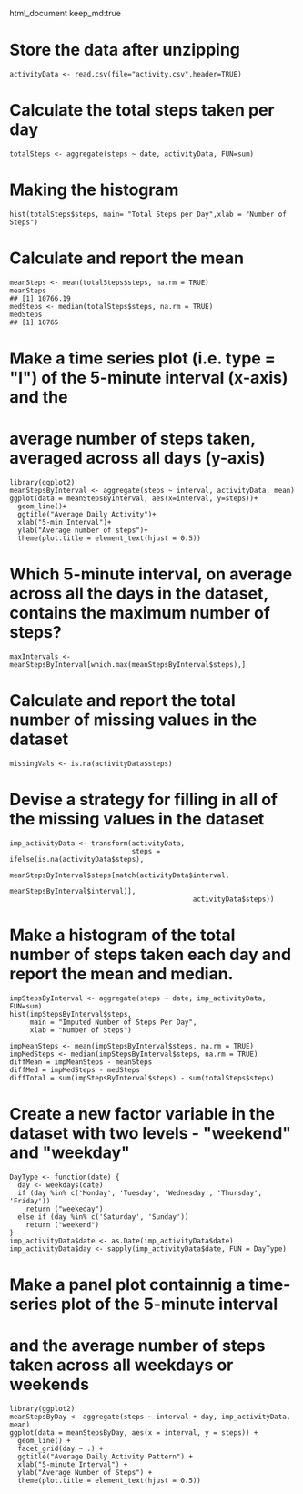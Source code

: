 html_document
keep_md:true

# Store the data after unzipping
```{r}
activityData <- read.csv(file="activity.csv",header=TRUE)
```
# Calculate the total steps taken per day
```{r}
totalSteps <- aggregate(steps ~ date, activityData, FUN=sum)
```
# Making the histogram
```{r}
hist(totalSteps$steps, main= "Total Steps per Day",xlab = "Number of Steps")
```
# Calculate and report the mean
```{r}
meanSteps <- mean(totalSteps$steps, na.rm = TRUE)
meanSteps
## [1] 10766.19
medSteps <- median(totalSteps$steps, na.rm = TRUE)
medSteps
## [1] 10765
```
# Make a time series plot (i.e. type = "l") of the 5-minute interval (x-axis) and the 
# average number of steps taken, averaged across all days (y-axis)
```{r}
library(ggplot2)
meanStepsByInterval <- aggregate(steps ~ interval, activityData, mean)
ggplot(data = meanStepsByInterval, aes(x=interval, y=steps))+
  geom_line()+
  ggtitle("Average Daily Activity")+
  xlab("5-min Interval")+
  ylab("Average number of steps")+
  theme(plot.title = element_text(hjust = 0.5))
```
# Which 5-minute interval, on average across all the days in the dataset, contains the maximum number of steps?
```{r}
maxIntervals <- meanStepsByInterval[which.max(meanStepsByInterval$steps),]
```
# Calculate and report the total number of missing values in the dataset
```{r}
missingVals <- is.na(activityData$steps)
```
# Devise a strategy for filling in all of the missing values in the dataset
```{r}
imp_activityData <- transform(activityData,
                              steps = ifelse(is.na(activityData$steps),
                                             meanStepsByInterval$steps[match(activityData$interval,
                                                                             meanStepsByInterval$interval)],
                                             activityData$steps))
```
# Make a histogram of the total number of steps taken each day and report the mean and median.
```{r}
impStepsByInterval <- aggregate(steps ~ date, imp_activityData, FUN=sum)
hist(impStepsByInterval$steps,
     main = "Imputed Number of Steps Per Day",
     xlab = "Number of Steps")

impMeanSteps <- mean(impStepsByInterval$steps, na.rm = TRUE)
impMedSteps <- median(impStepsByInterval$steps, na.rm = TRUE)
diffMean = impMeanSteps - meanSteps
diffMed = impMedSteps - medSteps
diffTotal = sum(impStepsByInterval$steps) - sum(totalSteps$steps)
```
# Create a new factor variable in the dataset with two levels - "weekend" and "weekday"
```{r}
DayType <- function(date) {
  day <- weekdays(date)
  if (day %in% c('Monday', 'Tuesday', 'Wednesday', 'Thursday', 'Friday'))
    return ("weekeday")
  else if (day %in% c('Saturday', 'Sunday'))
    return ("weekend")
}
imp_activityData$date <- as.Date(imp_activityData$date)
imp_activityData$day <- sapply(imp_activityData$date, FUN = DayType)
```
# Make a panel plot containnig a time-series plot of the 5-minute interval
# and the average number of steps taken across all weekdays or weekends
```{r}
library(ggplot2)
meanStepsByDay <- aggregate(steps ~ interval + day, imp_activityData, mean)
ggplot(data = meanStepsByDay, aes(x = interval, y = steps)) + 
  geom_line() +
  facet_grid(day ~ .) +
  ggtitle("Average Daily Activity Pattern") +
  xlab("5-minute Interval") +
  ylab("Average Number of Steps") +
  theme(plot.title = element_text(hjust = 0.5))
```